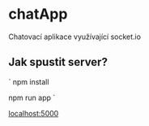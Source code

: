 # chatApp 

Chatovací aplikace využívající socket.io

## Jak spustit server?

` 
npm install 

npm run app 
`

[localhost:5000](http://localhost:5000)